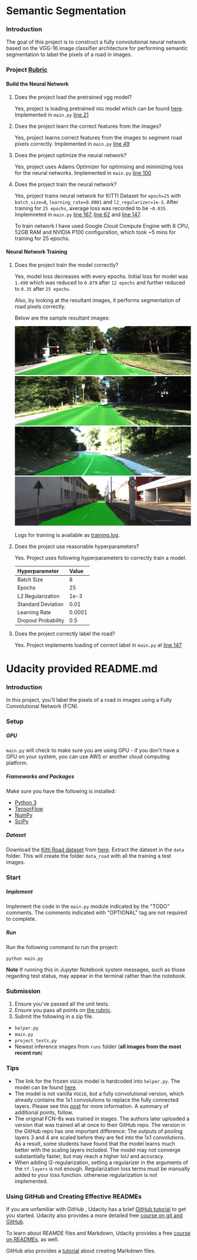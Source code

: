 # Semantic Segmentation

### Introduction

The goal of this project is to construct a fully convolutional neural network based on the VGG-16 image classifier architecture for performing semantic segmentation to label the pixels of a road in images.

### Project [Rubric](https://review.udacity.com/#!/rubrics/989/view)

#### Build the Neural Network

1. Does the project load the pretrained vgg model?

   Yes, project is loading pretrained `VGG` model which can be found [here](https://s3-us-west-1.amazonaws.com/udacity-selfdrivingcar/vgg.zip).
   Implemented in `main.py` [line 21](https://github.com/jinay1991/CarND-Semantic-Segmentation/blob/master/main.py#L21)

2. Does the project learn the correct features from the images?

   Yes, project learns correct features from the images to segment road pixels correctly. Implemented in `main.py` [line 49](https://github.com/jinay1991/CarND-Semantic-Segmentation/blob/master/main.py#L49)

3. Does the project optimize the neural network?

   Yes, project uses Adams Optimizer for optimising and minimizing loss for the neural networks. Implemented in `main.py` [line 100](https://github.com/jinay1991/CarND-Semantic-Segmentation/blob/master/main.py#L100)

4. Does the project train the neural network?

   Yes, project trains neural network for KITTI Dataset for `epoch=25` with `batch_size=8`, `learning_rate=0.0001` and `l2_regularizer=1e-3`. After training for `25 epochs`, average loss was recorded to be `~0.035`. Implemneted in `main.py` [line 167](https://github.com/jinay1991/CarND-Semantic-Segmentation/blob/master/main.py#L167), [line 62](https://github.com/jinay1991/CarND-Semantic-Segmentation/blob/master/main.py#L62) and [line 147](https://github.com/jinay1991/CarND-Semantic-Segmentation/blob/master/main.py#L147).

   To train network I have used Google Cloud Compute Engine with 8 CPU, 52GB RAM and NVIDIA P100 configuration, which took ~5 mins for training for 25 epochs.

#### Neural Network Training

1. Does the project train the model correctly?

   Yes, model loss decreases with every epochs. Initial loss for model was `1.490` which was reduced to `0.079` after `12 epochs` and further reduced to `0.35` after `25 epochs`.

   Also, by looking at the resultant images, it performs segmentation of road pixels correctly.

   Below are the sample resultant images:

   ![image1](runs/1541076977.1332216/um_000007.png)
   ![image2](runs/1541076977.1332216/um_000008.png)
   ![image3](runs/1541076977.1332216/um_000090.png)
   ![image4](runs/1541076977.1332216/um_000067.png)

   Logs for training is available as [training.log](https://github.com/jinay1991/CarND-Semantic-Segmentation/blob/master/training.log).

2. Does the project use reasonable hyperparameters?

   Yes. Project uses following hyperparameters to correctly train a model.

    | Hyperparameter      | Value  |
    | ------------------- | ------ |
    | Batch Size          | 8      |
    | Epochs              | 25     |
    | L2 Regularization   | 1e-3   |
    | Standard Deviation  | 0.01   |
    | Learning Rate       | 0.0001 |
    | Dropout Probability | 0.5    |

3. Does the project correctly label the road?

   Yes. Project implements loading of correct label in `main.py` at [line 147](https://github.com/jinay1991/CarND-Semantic-Segmentation/blob/master/main.py#L147)

# Udacity provided README.md

### Introduction
In this project, you'll label the pixels of a road in images using a Fully Convolutional Network (FCN).

### Setup
##### GPU
`main.py` will check to make sure you are using GPU - if you don't have a GPU on your system, you can use AWS or another cloud computing platform.
##### Frameworks and Packages
Make sure you have the following is installed:
 - [Python 3](https://www.python.org/)
 - [TensorFlow](https://www.tensorflow.org/)
 - [NumPy](http://www.numpy.org/)
 - [SciPy](https://www.scipy.org/)
##### Dataset
Download the [Kitti Road dataset](http://www.cvlibs.net/datasets/kitti/eval_road.php) from [here](http://www.cvlibs.net/download.php?file=data_road.zip).  Extract the dataset in the `data` folder.  This will create the folder `data_road` with all the training a test images.

### Start
##### Implement
Implement the code in the `main.py` module indicated by the "TODO" comments.
The comments indicated with "OPTIONAL" tag are not required to complete.
##### Run
Run the following command to run the project:
```
python main.py
```
**Note** If running this in Jupyter Notebook system messages, such as those regarding test status, may appear in the terminal rather than the notebook.

### Submission
1. Ensure you've passed all the unit tests.
2. Ensure you pass all points on [the rubric](https://review.udacity.com/#!/rubrics/989/view).
3. Submit the following in a zip file.
 - `helper.py`
 - `main.py`
 - `project_tests.py`
 - Newest inference images from `runs` folder  (**all images from the most recent run**)

 ### Tips
- The link for the frozen `VGG16` model is hardcoded into `helper.py`.  The model can be found [here](https://s3-us-west-1.amazonaws.com/udacity-selfdrivingcar/vgg.zip).
- The model is not vanilla `VGG16`, but a fully convolutional version, which already contains the 1x1 convolutions to replace the fully connected layers. Please see this [post](https://s3-us-west-1.amazonaws.com/udacity-selfdrivingcar/forum_archive/Semantic_Segmentation_advice.pdf) for more information.  A summary of additional points, follow.
- The original FCN-8s was trained in stages. The authors later uploaded a version that was trained all at once to their GitHub repo.  The version in the GitHub repo has one important difference: The outputs of pooling layers 3 and 4 are scaled before they are fed into the 1x1 convolutions.  As a result, some students have found that the model learns much better with the scaling layers included. The model may not converge substantially faster, but may reach a higher IoU and accuracy.
- When adding l2-regularization, setting a regularizer in the arguments of the `tf.layers` is not enough. Regularization loss terms must be manually added to your loss function. otherwise regularization is not implemented.

### Using GitHub and Creating Effective READMEs
If you are unfamiliar with GitHub , Udacity has a brief [GitHub tutorial](http://blog.udacity.com/2015/06/a-beginners-git-github-tutorial.html) to get you started. Udacity also provides a more detailed free [course on git and GitHub](https://www.udacity.com/course/how-to-use-git-and-github--ud775).

To learn about REAMDE files and Markdown, Udacity provides a free [course on READMEs](https://www.udacity.com/courses/ud777), as well.

GitHub also provides a [tutorial](https://guides.github.com/features/mastering-markdown/) about creating Markdown files.
